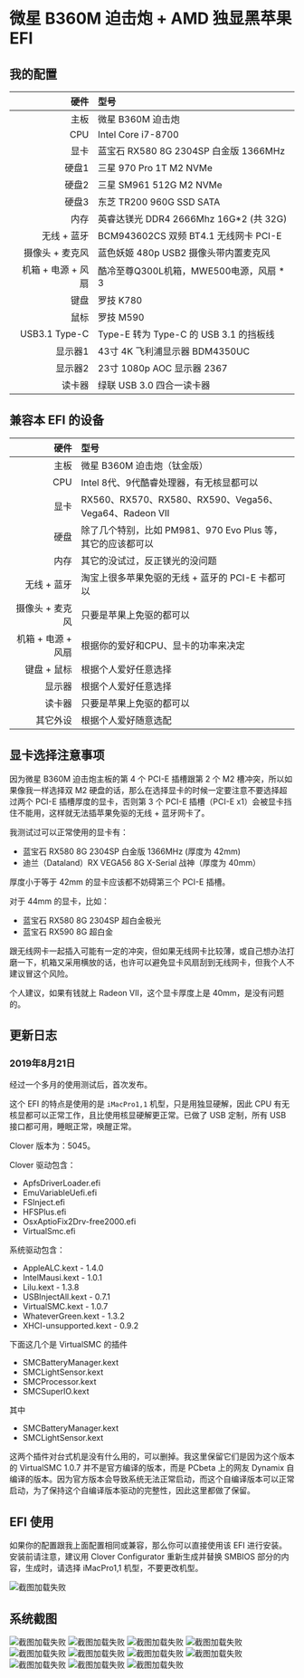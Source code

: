 # 微星 B360M 迫击炮 + AMD 独显黑苹果 EFI

## 我的配置

|         硬件       |                   型号                  | 
|-------------------:|:----------------------------------------|
|               主板 | 微星 B360M 迫击炮                       |
|                CPU | Intel Core i7-8700                      |
|               显卡 | 蓝宝石 RX580 8G 2304SP 白金版 1366MHz   |
|              硬盘1 | 三星 970 Pro 1T M2 NVMe                 |
|              硬盘2 | 三星 SM961 512G M2 NVMe                 |
|              硬盘3 | 东芝 TR200 960G SSD SATA                |
|               内存 | 英睿达镁光 DDR4 2666Mhz 16G*2 (共 32G)  |
|        无线 + 蓝牙 | BCM943602CS 双频 BT4.1 无线网卡 PCI-E   |
|    摄像头 + 麦克风 | 蓝色妖姬 480p USB2 摄像头带内置麦克风   |
| 机箱 + 电源 + 风扇 | 酷冷至尊Q300L机箱，MWE500电源，风扇 * 3 |
|               键盘 | 罗技 K780                               |
|               鼠标 | 罗技 M590                               |
|      USB3.1 Type-C | Type-E 转为 Type-C 的 USB 3.1 的挡板线  |
|            显示器1 | 43寸 4K 飞利浦显示器 BDM4350UC          |
|            显示器2 | 23寸 1080p AOC 显示器 2367              |
|             读卡器 | 绿联 USB 3.0 四合一读卡器               |

## 兼容本 EFI 的设备

|         硬件       |                              型号                           | 
|-------------------:|:------------------------------------------------------------|
|               主板 | 微星 B360M 迫击炮（钛金版）                                 |
|                CPU | Intel 8代、9代酷睿处理器，有无核显都可以                    |
|               显卡 | RX560、RX570、RX580、RX590、Vega56、Vega64、Radeon VII      |
|               硬盘 | 除了几个特别，比如 PM981、970 Evo Plus 等，其它的应该都可以 |
|               内存 | 其它的没试过，反正镁光的没问题                              |
|        无线 + 蓝牙 | 淘宝上很多苹果免驱的无线 + 蓝牙的 PCI-E 卡都可以            |
|    摄像头 + 麦克风 | 只要是苹果上免驱的都可以                                    |
| 机箱 + 电源 + 风扇 | 根据你的爱好和CPU、显卡的功率来决定                         |
|        键盘 + 鼠标 | 根据个人爱好任意选择                                        |
|             显示器 | 根据个人爱好任意选择                                        |
|             读卡器 | 只要是苹果上免驱的都可以                                    |
|           其它外设 | 根据个人爱好随意选配                                        |

## 显卡选择注意事项

因为微星 B360M 迫击炮主板的第 4 个 PCI-E 插槽跟第 2 个 M2 槽冲突，所以如果像我一样选择双 M2 硬盘的话，那么在选择显卡的时候一定要注意不要选择超过两个 PCI-E 插槽厚度的显卡，否则第 3 个 PCI-E 插槽（PCI-E x1）会被显卡挡住不能用，这样就无法插苹果免驱的无线 + 蓝牙网卡了。

我测试过可以正常使用的显卡有：

* 蓝宝石 RX580 8G 2304SP 白金版 1366MHz (厚度为 42mm)
* 迪兰（Dataland）RX VEGA56 8G X-Serial 战神（厚度为 40mm）

厚度小于等于 42mm 的显卡应该都不妨碍第三个 PCI-E 插槽。

对于 44mm 的显卡，比如：

* 蓝宝石 RX580 8G 2304SP 超白金极光
* 蓝宝石 RX590 8G 超白金

跟无线网卡一起插入可能有一定的冲突，但如果无线网卡比较薄，或自己想办法打磨一下，机箱又采用横放的话，也许可以避免显卡风扇刮到无线网卡，但我个人不建议冒这个风险。

个人建议，如果有钱就上 Radeon VII，这个显卡厚度上是 40mm，是没有问题的。

## 更新日志

### 2019年8月21日

经过一个多月的使用测试后，首次发布。

这个 EFI 的特点是使用的是 `iMacPro1,1` 机型，只是用独显硬解，因此 CPU 有无核显都可以正常工作，且比使用核显硬解更正常。已做了 USB 定制，所有 USB 接口都可用，睡眠正常，唤醒正常。

Clover 版本为：5045。

Clover 驱动包含：

* ApfsDriverLoader.efi
* EmuVariableUefi.efi
* FSInject.efi
* HFSPlus.efi
* OsxAptioFix2Drv-free2000.efi
* VirtualSmc.efi

系统驱动包含：

* AppleALC.kext - 1.4.0
* IntelMausi.kext - 1.0.1
* Lilu.kext - 1.3.8
* USBInjectAll.kext - 0.7.1
* VirtualSMC.kext - 1.0.7
* WhateverGreen.kext - 1.3.2
* XHCI-unsupported.kext - 0.9.2

下面这几个是 VirtualSMC 的插件

* SMCBatteryManager.kext
* SMCLightSensor.kext
* SMCProcessor.kext
* SMCSuperIO.kext

其中
* SMCBatteryManager.kext
* SMCLightSensor.kext

这两个插件对台式机是没有什么用的，可以删掉。我这里保留它们是因为这个版本的 VirtualSMC 1.0.7 并不是官方编译的版本，而是 PCbeta 上的网友 Dynamix 自编译的版本。因为官方版本会导致系统无法正常启动，而这个自编译版本可以正常启动，为了保持这个自编译版本驱动的完整性，因此这里都做了保留。

## EFI 使用

如果你的配置跟我上面配置相同或兼容，那么你可以直接使用该 EFI 进行安装。安装前请注意，建议用 Clover Configurator 重新生成并替换 SMBIOS 部分的内容，生成时，请选择 iMacPro1,1 机型，不要更改机型。

![截图加载失败](ScreenShot/SMBIOS@2x.png)

## 系统截图

![截图加载失败](ScreenShot/AboutMyMac@2x.png)
![截图加载失败](ScreenShot/Audio@2x.png)
![截图加载失败](ScreenShot/Microphone@2x.png)
![截图加载失败](ScreenShot/Monitor@2x.png)
![截图加载失败](ScreenShot/VideoProc@2x.png)
![截图加载失败](ScreenShot/USB@2x.png)
![截图加载失败](ScreenShot/LAN@2x.png)
![截图加载失败](ScreenShot/Wifi@2x.png)
![截图加载失败](ScreenShot/BT@2x.png)
![截图加载失败](ScreenShot/GPU_Monitor@2x.png)
![截图加载失败](ScreenShot/GraphicsDriver@2x.png)
